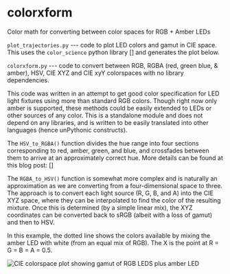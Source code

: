 # colorxform
Color math for converting between color spaces for RGB + Amber LEDs

`plot_trajectories.py` --- code to plot LED colors and gamut in CIE space. This uses the `color_science` python library [] and generates the plot below.

`colorxform.py` --- code to  convert between RGB, RGBA (red, green blue, & amber), HSV, CIE XYZ and CIE xyY colorspaces with no library dependencies.

This code was written in an attempt to get good color specification for LED light fixtures using more than standard RGB colors. Though right now only amber is supported, these methods could be easily extended to LEDs or other sources of any color. This is a standalone module and does not depend on any libraries, and is written to be easily translated into other languages (hence unPythonic constructs). 

The `HSV_to_RGBA()` function divides the hue range into four sections corresponding to red, amber, green, and blue, and crossfades between them to arrive at an approximately correct hue. More details can be found at this blog post: []

The `RGBA_to_HSV()` function is somewhat more complex and is naturally an approximation as we are converting from a four-dimensional space to three. The approach is to convert each light source (R, G, B, and A) into the CIE XYZ space, where they can be interpolated to find the color of the resulting mixture. Once this is determined (by a simple linear mix), the XYZ coordinates can be converted back to sRGB (albeit with a loss of gamut) and then to HSV.

In this example, the dotted line shows the colors available by mixing the amber LED with white (from an equal mix of RGB).  The X is the point at R = G = B = A = 0.5. 


![CIE colorspace plot showing gamut of RGB LEDS plus amber LED](https://github.com/headrotor//blob/main/amber-trajectory.png?raw=true)
